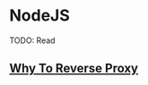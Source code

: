 # NodeJS

TODO: Read

## [Why To Reverse Proxy](https://medium.com/intrinsic/why-should-i-use-a-reverse-proxy-if-node-js-is-production-ready-5a079408b2ca)
